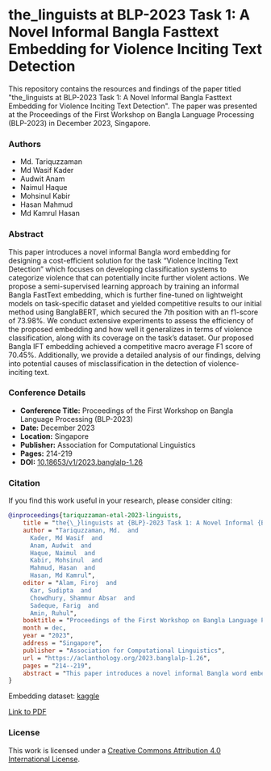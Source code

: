 # the_linguists at BLP-2023 Task 1: A Novel Informal Bangla Fasttext Embedding for Violence Inciting Text Detection

This repository contains the resources and findings of the paper titled "the_linguists at BLP-2023 Task 1: A Novel Informal Bangla Fasttext Embedding for Violence Inciting Text Detection". The paper was presented at the Proceedings of the First Workshop on Bangla Language Processing (BLP-2023) in December 2023, Singapore.

### Authors
- Md. Tariquzzaman
- Md Wasif Kader
- Audwit Anam
- Naimul Haque
- Mohsinul Kabir
- Hasan Mahmud
- Md Kamrul Hasan

### Abstract
This paper introduces a novel informal Bangla word embedding for designing a cost-efficient solution for the task “Violence Inciting Text Detection” which focuses on developing classification systems to categorize violence that can potentially incite further violent actions. We propose a semi-supervised learning approach by training an informal Bangla FastText embedding, which is further fine-tuned on lightweight models on task-specific dataset and yielded competitive results to our initial method using BanglaBERT, which secured the 7th position with an f1-score of 73.98%. We conduct extensive experiments to assess the efficiency of the proposed embedding and how well it generalizes in terms of violence classification, along with its coverage on the task’s dataset. Our proposed Bangla IFT embedding achieved a competitive macro average F1 score of 70.45%. Additionally, we provide a detailed analysis of our findings, delving into potential causes of misclassification in the detection of violence-inciting text.

### Conference Details
- **Conference Title:** Proceedings of the First Workshop on Bangla Language Processing (BLP-2023)
- **Date:** December 2023
- **Location:** Singapore
- **Publisher:** Association for Computational Linguistics
- **Pages:** 214-219
- **DOI:** [10.18653/v1/2023.banglalp-1.26](https://doi.org/10.18653/v1/2023.banglalp-1.26)

### Citation
If you find this work useful in your research, please consider citing:
```bib
@inproceedings{tariquzzaman-etal-2023-linguists,
    title = "the{\_}linguists at {BLP}-2023 Task 1: A Novel Informal {B}angla {F}asttext Embedding for Violence Inciting Text Detection",
    author = "Tariquzzaman, Md.  and
      Kader, Md Wasif  and
      Anam, Audwit  and
      Haque, Naimul  and
      Kabir, Mohsinul  and
      Mahmud, Hasan  and
      Hasan, Md Kamrul",
    editor = "Alam, Firoj  and
      Kar, Sudipta  and
      Chowdhury, Shammur Absar  and
      Sadeque, Farig  and
      Amin, Ruhul",
    booktitle = "Proceedings of the First Workshop on Bangla Language Processing (BLP-2023)",
    month = dec,
    year = "2023",
    address = "Singapore",
    publisher = "Association for Computational Linguistics",
    url = "https://aclanthology.org/2023.banglalp-1.26",
    pages = "214--219",
    abstract = "This paper introduces a novel informal Bangla word embedding for designing a cost-efficient solution for the task {``}Violence Inciting Text Detection{''} which focuses on developing classification systems to categorize violence that can potentially incite further violent actions. We propose a semi-supervised learning approach by training an informal Bangla FastText embedding, which is further fine-tuned on lightweight models on task specific dataset and yielded competitive results to our initial method using BanglaBERT, which secured the 7th position with an f1-score of 73.98{\%}. We conduct extensive experiments to assess the efficiency of the proposed embedding and how well it generalizes in terms of violence classification, along with it{'}s coverage on the task{'}s dataset. Our proposed Bangla IFT embedding achieved a competitive macro average F1 score of 70.45{\%}. Additionally, we provide a detailed analysis of our findings, delving into potential causes of misclassification in the detection of violence-inciting text.",
}
```
Embedding dataset: [kaggle](https://www.kaggle.com/datasets/mdtariquzzamanfaisal/bangla-informal-fasttext-embedding/data)

[Link to PDF](https://aclanthology.org/2023.banglalp-1.26.pdf)

### License
This work is licensed under a [Creative Commons Attribution 4.0 International License](http://creativecommons.org/licenses/by/4.0/).
